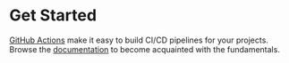 # Get Started

[GitHub Actions](https://github.com/features/actions) make it easy to build CI/CD pipelines for your projects. Browse the [documentation](https://docs.github.com/en/actions) to become acquainted with the fundamentals.